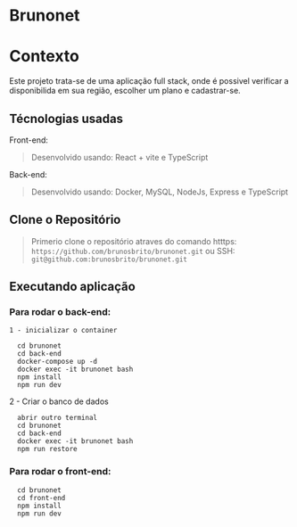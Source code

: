 # Brunonet

# Contexto
Este projeto trata-se de uma aplicação full stack, onde é possivel verificar a disponibilida em sua região, escolher um plano e cadastrar-se.

## Técnologias usadas

Front-end:
> Desenvolvido usando: React + vite e TypeScript

Back-end:
> Desenvolvido usando: Docker, MySQL, NodeJs, Express e TypeScript

## Clone o Repositório

> Primerio clone o repositório atraves do comando 
> htttps: ```https://github.com/brunosbrito/brunonet.git```
> ou
> SSH: ```git@github.com:brunosbrito/brunonet.git```

## Executando aplicação

### Para rodar o back-end:
	1 - inicializar o container
  ```
    cd brunonet
    cd back-end
    docker-compose up -d
    docker exec -it brunonet bash
    npm install
    npm run dev
 
  ```
  2 - Criar o banco de dados
  ```
    abrir outro terminal
    cd brunonet
    cd back-end
    docker exec -it brunonet bash
    npm run restore
 
  ```


### Para rodar o front-end:
  ```
    cd brunonet
    cd front-end
    npm install
    npm run dev
 
  ```

